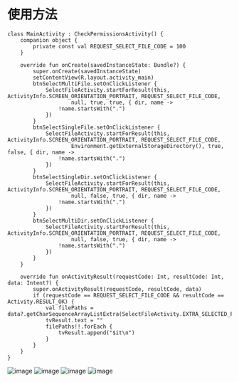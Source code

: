 # 使用方法

    class MainActivity : CheckPermissionsActivity() {
	    companion object {
	        private const val REQUEST_SELECT_FILE_CODE = 100
	    }
	
	    override fun onCreate(savedInstanceState: Bundle?) {
	        super.onCreate(savedInstanceState)
	        setContentView(R.layout.activity_main)
	        btnSelectMultiFile.setOnClickListener {
	            SelectFileActivity.startForResult(this, ActivityInfo.SCREEN_ORIENTATION_PORTRAIT, REQUEST_SELECT_FILE_CODE,
	                    null, true, true, { dir, name ->
	                !name.startsWith(".")
	            })
	        }
	        btnSelectSingleFile.setOnClickListener {
	            SelectFileActivity.startForResult(this, ActivityInfo.SCREEN_ORIENTATION_PORTRAIT, REQUEST_SELECT_FILE_CODE,
	                    Environment.getExternalStorageDirectory(), true, false, { dir, name ->
	                !name.startsWith(".")
	            })
	        }
	        btnSelectSingleDir.setOnClickListener {
	            SelectFileActivity.startForResult(this, ActivityInfo.SCREEN_ORIENTATION_PORTRAIT, REQUEST_SELECT_FILE_CODE,
	                    null, false, true, { dir, name ->
	                !name.startsWith(".")
	            })
	        }
	        btnSelectMultiDir.setOnClickListener {
	            SelectFileActivity.startForResult(this, ActivityInfo.SCREEN_ORIENTATION_PORTRAIT, REQUEST_SELECT_FILE_CODE,
	                    null, false, true, { dir, name ->
	                !name.startsWith(".")
	            })
	        }
	    }
	
	    override fun onActivityResult(requestCode: Int, resultCode: Int, data: Intent?) {
	        super.onActivityResult(requestCode, resultCode, data)
	        if (requestCode == REQUEST_SELECT_FILE_CODE && resultCode == Activity.RESULT_OK) {
	            val filePaths = data?.getCharSequenceArrayListExtra(SelectFileActivity.EXTRA_SELECTED_FILE_PATH_LIST)
	            tvResult.text = ""
	            filePaths!!.forEach { 
	                tvResult.append("$it\n")
	            }
	        }
	    }
	}

![image](https://github.com/fszeng2011/fileselector/blob/master/screenshot/device-2018-05-27-165915.png)
![image](https://github.com/fszeng2011/fileselector/blob/master/screenshot/device-2018-05-27-170008.png)
![image](https://github.com/fszeng2011/fileselector/blob/master/screenshot/device-2018-05-27-170035.png)
![image](https://github.com/fszeng2011/fileselector/blob/master/screenshot/device-2018-05-27-162627.png)
